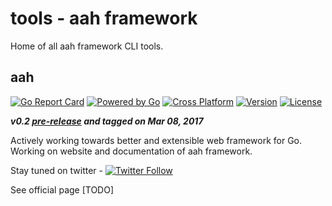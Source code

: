# tools - aah framework

Home of all aah framework CLI tools.

## aah
 [![Go Report Card](https://goreportcard.com/badge/github.com/go-aah/tools/aah)](https://goreportcard.com/report/github.com/go-aah/tools/aah)
 [![Powered by Go](https://img.shields.io/badge/powered_by-go-blue.svg)](https://golang.org)
 [![Cross Platform](https://img.shields.io/badge/platform-any-brightgreen.svg)](https://golang.org)
 [![Version](https://img.shields.io/badge/version-0.2-blue.svg)](https://github.com/go-aah/tools/releases/latest)
 [![License](https://img.shields.io/github/license/go-aah/tools.svg)](LICENSE)

***v0.2 [pre-release](https://github.com/go-aah/tools/releases/latest) and tagged on Mar 08, 2017***

Actively working towards better and extensible web framework for Go. Working on website and documentation of aah framework.

Stay tuned on twitter - [![Twitter Follow](https://img.shields.io/twitter/follow/aahframework.svg?style=social&label=Follow)](https://twitter.com/aahframework)


See official page [TODO]

